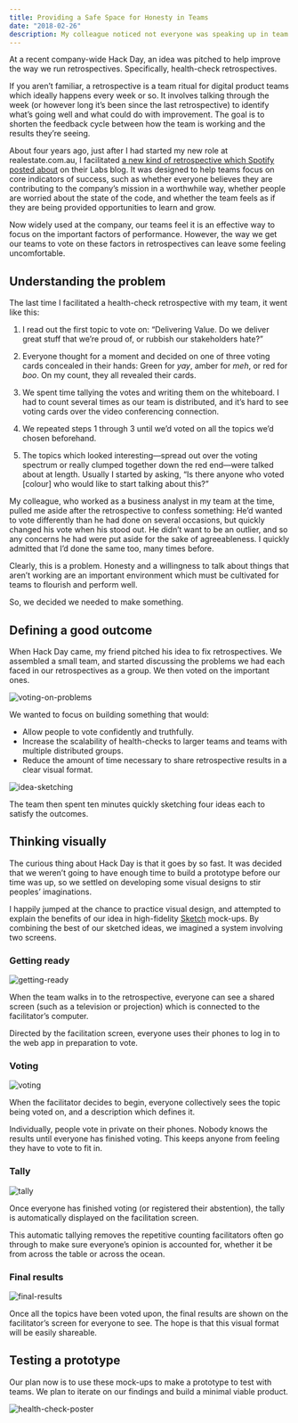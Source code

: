 ```yaml
---
title: Providing a Safe Space for Honesty in Teams
date: "2018-02-26"
description: My colleague noticed not everyone was speaking up in team retrospectives. We wanted to find out why, and encourage everyone to have their say.
---
```


At a recent company-wide Hack Day, an idea was pitched to help improve the way we run retrospectives. Specifically, health-check retrospectives.

If you aren’t familiar, a retrospective is a team ritual for digital product teams which ideally happens every week or so. It involves talking through the week (or however long it’s been since the last retrospective) to identify what’s going well and what could do with improvement. The goal is to shorten the feedback cycle between how the team is working and the results they’re seeing.

About four years ago, just after I had started my new role at realestate.com.au, I facilitated [a new kind of retrospective which Spotify posted about](https://labs.spotify.com/2014/09/16/squad-health-check-model/) on their Labs blog. It was designed to help teams focus on core indicators of success, such as whether everyone believes they are contributing to the company’s mission in a worthwhile way, whether people are worried about the state of the code, and whether the team feels as if they are being provided opportunities to learn and grow.

Now widely used at the company, our teams feel it is an effective way to focus on the important factors of performance. However, the way we get our teams to vote on these factors in retrospectives can leave some feeling uncomfortable.

## Understanding the problem

The last time I facilitated a health-check retrospective with my team, it went like this:

1. I read out the first topic to vote on: “Delivering Value. Do we deliver great stuff that we’re proud of, or rubbish our stakeholders hate?”

2. Everyone thought for a moment and decided on one of three voting cards concealed in their hands: Green for _yay_, amber for _meh_, or red for _boo_. On my count, they all revealed their cards.

3. We spent time tallying the votes and writing them on the whiteboard. I had to count several times as our team is distributed, and it’s hard to see voting cards over the video conferencing connection.

4. We repeated steps 1 through 3 until we’d voted on all the topics we’d chosen beforehand.

5. The topics which looked interesting—spread out over the voting spectrum or really clumped together down the red end—were talked about at length. Usually I started by asking, “Is there anyone who voted [colour] who would like to start talking about this?”

My colleague, who worked as a business analyst in my team at the time, pulled me aside after the retrospective to confess something: He’d wanted to vote differently than he had done on several occasions, but quickly changed his vote when his stood out. He didn’t want to be an outlier, and so any concerns he had were put aside for the sake of agreeableness. I quickly admitted that I’d done the same too, many times before.

Clearly, this is a problem. Honesty and a willingness to talk about things that aren’t working are an important environment which must be cultivated for teams to flourish and perform well.

So, we decided we needed to make something.

## Defining a good outcome

When Hack Day came, my friend pitched his idea to fix retrospectives. We assembled a small team, and started discussing the problems we had each faced in our retrospectives as a group. We then voted on the important ones.

![voting-on-problems](//images.contentful.com/v0tocsvawh82/6eSbJla0xyOKIageIWIAI8/891b99ac31ece755423c23dfe80a64f4/voting-on-problems.JPG)

We wanted to focus on building something that would:

- Allow people to vote confidently and truthfully.
- Increase the scalability of health-checks to larger teams and teams with multiple distributed groups.
- Reduce the amount of time necessary to share retrospective results in a clear visual format.

![idea-sketching](//images.contentful.com/v0tocsvawh82/5ePpkWPtYcAu4S0C4GyWOy/0d5e7c08f11078b7ba33c6566e22d0f0/idea-sketching.JPG)

The team then spent ten minutes quickly sketching four ideas each to satisfy the outcomes.

## Thinking visually

The curious thing about Hack Day is that it goes by so fast. It was decided that we weren’t going to have enough time to build a prototype before our time was up, so we settled on developing some visual designs to stir peoples’ imaginations.

I happily jumped at the chance to practice visual design, and attempted to explain the benefits of our idea in high-fidelity [Sketch](https://www.sketchapp.com/) mock-ups. By combining the best of our sketched ideas, we imagined a system involving two screens.

### Getting ready

![getting-ready](//images.contentful.com/v0tocsvawh82/37nmb3ejKoesUSUeQGeqgY/eed6d3be6784ed46481a1def08afb7ca/getting-ready.png)

When the team walks in to the retrospective, everyone can see a shared screen (such as a television or projection) which is connected to the facilitator’s computer.

Directed by the facilitation screen, everyone uses their phones to log in to the web app in preparation to vote.

### Voting

![voting](//images.contentful.com/v0tocsvawh82/2sT42BbOKIsKuUK0Yy2eY4/8ea602e3964544a6d7cf5d1b33d05a71/voting.png)

When the facilitator decides to begin, everyone collectively sees the topic being voted on, and a description which defines it.

Individually, people vote in private on their phones. Nobody knows the results until everyone has finished voting. This keeps anyone from feeling they have to vote to fit in.

### Tally

![tally](//images.contentful.com/v0tocsvawh82/5uZOvMhGj6eMq2Q0gQ6YI0/798e1fce7cfdf9a0f91c1db303c0ea74/tally.png)

Once everyone has finished voting (or registered their abstention), the tally is automatically displayed on the facilitation screen.

This automatic tallying removes the repetitive counting facilitators often go through to make sure everyone’s opinion is accounted for, whether it be from across the table or across the ocean.

### Final results

![final-results](//images.contentful.com/v0tocsvawh82/6fh0XL03tY26WYewimk8gW/f0cf9978cba610f73441f06e2621286c/final-results.png)

Once all the topics have been voted upon, the final results are shown on the facilitator’s screen for everyone to see. The hope is that this visual format will be easily shareable.

## Testing a prototype

Our plan now is to use these mock-ups to make a prototype to test with teams. We plan to iterate on our findings and build a minimal viable product.

![health-check-poster](//images.contentful.com/v0tocsvawh82/2DZBejXbnOcMs66IWeEKkK/d677bb2b61c24ac2a029fdb7886d757c/health-check-poster.png)

